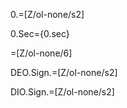 0.=[Z/ol-none/s2]

0.Sec={0.sec}

=[Z/ol-none/6]

DEO.Sign.=[Z/ol-none/s2]

DIO.Sign.=[Z/ol-none/s2]